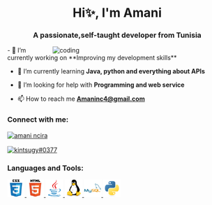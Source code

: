 <h1 align="center">Hi✨️, I'm Amani</h1>

<h3 align="center">A passionate,self-taught developer from Tunisia</h3>
<img align ="right" alt="coding" width="400 src="https://images.app.goo.gl/Aqc4oKfV1DDKzWFW9">
- 🔭 I’m currently working on **Improving my development skills**

- 🌱 I’m currently learning **Java, python and everything about APIs**

- 🤝 I’m looking for help with **Programming and web service**

- 📫 How to reach me **Amaninc4@gmail.com**

<h3 align="left">Connect with me:</h3>

<p align="left">

<a href="https://linkedin.com/in/amani ncira" target="blank"><img align="center" src="https://raw.githubusercontent.com/rahuldkjain/github-profile-readme-generator/master/src/images/icons/Social/linked-in-alt.svg" alt="amani ncira" height="30" width="40" /></a>

<a href="https://discord.gg/kintsugy#0377" target="blank"><img align="center" src="https://raw.githubusercontent.com/rahuldkjain/github-profile-readme-generator/master/src/images/icons/Social/discord.svg" alt="kintsugy#0377" height="30" width="40" /></a>

</p>

<h3 align="left">Languages and Tools:</h3>

<p align="left"> <a href="https://www.w3schools.com/css/" target="_blank" rel="noreferrer"> <img src="https://raw.githubusercontent.com/devicons/devicon/master/icons/css3/css3-original-wordmark.svg" alt="css3" width="40" height="40"/> </a> <a href="https://www.w3.org/html/" target="_blank" rel="noreferrer"> <img src="https://raw.githubusercontent.com/devicons/devicon/master/icons/html5/html5-original-wordmark.svg" alt="html5" width="40" height="40"/> </a> <a href="https://www.java.com" target="_blank" rel="noreferrer"> <img src="https://raw.githubusercontent.com/devicons/devicon/master/icons/java/java-original.svg" alt="java" width="40" height="40"/> </a> <a href="https://www.linux.org/" target="_blank" rel="noreferrer"> <img src="https://raw.githubusercontent.com/devicons/devicon/master/icons/linux/linux-original.svg" alt="linux" width="40" height="40"/> </a> <a href="https://www.mysql.com/" target="_blank" rel="noreferrer"> <img src="https://raw.githubusercontent.com/devicons/devicon/master/icons/mysql/mysql-original-wordmark.svg" alt="mysql" width="40" height="40"/> </a> <a href="https://www.python.org" target="_blank" rel="noreferrer"> <img src="https://raw.githubusercontent.com/devicons/devicon/master/icons/python/python-original.svg" alt="python" width="40" height="40"/> </a> </p>

